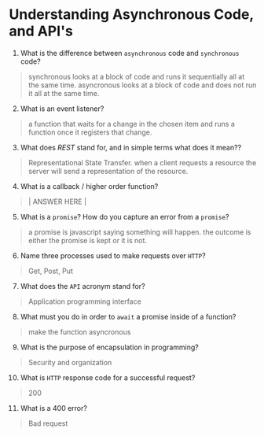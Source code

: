 # Understanding Asynchronous Code, and API's
01. What is the difference between `asynchronous` code and `synchronous` code?

  > synchronous looks at a block of code and runs it sequentially all at the same time. asyncronous looks at a block of code and does not run it all at the same time.

02. What is an event listener?

  > a function that waits for a change in the chosen item and runs a function once it registers that change.

03. What does *REST* stand for, and in simple terms what does it mean??

  >  Representational State Transfer. when a client requests a resource the server will send a representation of the resource.

04. What is a callback / higher order function?

  > | ANSWER HERE |

05. What is a `promise`? How do you capture an error from a `promise`?

  > a promise is javascript saying something will happen. the outcome is either the promise is kept or it is not.

06. Name three processes used to make requests over `HTTP`?

  > Get, Post, Put

07. What does the `API` acronym stand for?

  > Application programming interface

08. What must you do in order to `await` a promise inside of a function?

  > make the function asyncronous

09. What is the purpose of encapsulation in programming?

  > Security and organization

10. What is `HTTP` response code for a successful request?

  > 200

11. What is a 400 error?

  > Bad request
